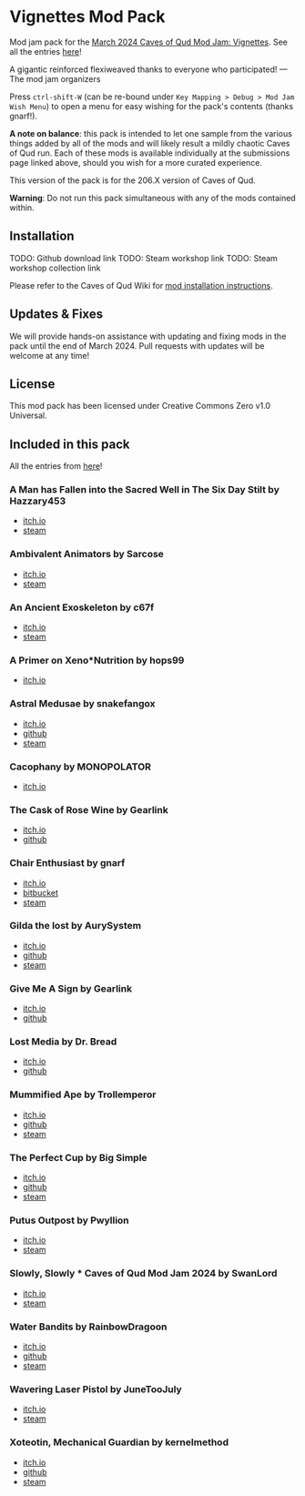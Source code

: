 # Vignettes Mod Pack
Mod jam pack for the [March 2024 Caves of Qud Mod Jam: Vignettes](https://itch.io/jam/caves-of-qud-modding-jam-2). See all the entries [here](https://itch.io/jam/caves-of-qud-modding-jam-2/entries)!

A gigantic reinforced flexiweaved thanks to everyone who participated! — The mod jam organizers

Press `ctrl-shift-W` (can be re-bound under `Key Mapping > Debug > Mod Jam Wish Menu`) to open a menu for easy wishing for the pack's contents (thanks gnarf!).

**A note on balance**: this pack is intended to let one sample from the various things added by all of the mods and will likely result a mildly chaotic Caves of Qud run. Each of these mods is available individually at the submissions page linked above, should you wish for a more curated experience.

This version of the pack is for the 206.X version of Caves of Qud.

**Warning**: Do not run this pack simultaneous with any of the mods contained within.

## Installation

TODO: Github download link
TODO: Steam workshop link
TODO: Steam workshop collection link

Please refer to the Caves of Qud Wiki for [mod installation instructions](https://wiki.cavesofqud.com/wiki/Modding:Installing_a_mod).

## Updates & Fixes

We will provide hands-on assistance with updating and fixing mods in the pack until the end of March 2024. Pull requests with updates will be welcome at any time!

## License

This mod pack has been licensed under Creative Commons Zero v1.0 Universal.

## Included in this pack

All the entries from [here](https://itch.io/jam/caves-of-qud-modding-jam-2/entries)!

### A Man has Fallen into the Sacred Well in The Six Day Stilt by Hazzary453
* [itch.io](https://hazzary453.itch.io/a*man*has*fallen*into*the*sacred*well*in*the*six*day*stilt)
* [steam](https://steamcommunity.com/sharedfiles/filedetails/?id=3196529738)

### Ambivalent Animators by Sarcose
* [itch.io](https://sarcose.itch.io/ambivalent*animators)
* [steam](https://steamcommunity.com/sharedfiles/filedetails/?id=3197696691)

### An Ancient Exoskeleton by c67f
* [itch.io](https://c67f.itch.io/an*ancient*exoskeleton)
* [steam](https://steamcommunity.com/sharedfiles/filedetails/?id=3197970638)

### A Primer on Xeno*Nutrition by hops99
* [itch.io](https://hops99.itch.io/xenonutrition*qud*mod)

### Astral Medusae by snakefangox
* [itch.io](https://snakefangox.itch.io/astral*medusae)
* [github](https://github.com/snakefangox/astral*medusae)
* [steam](https://steamcommunity.com/sharedfiles/filedetails/?id=3198069446)

### Cacophany by MONOPOLATOR
* [itch.io](https://monopolator.itch.io/cacophany)

### The Cask of Rose Wine by Gearlink
* [itch.io](https://gearlink.itch.io/the*cask*of*rose*wine)
* [github](https://github.com/Gearlink0/CaskOfRoseWine)

### Chair Enthusiast by gnarf
* [itch.io](https://gnarf37.itch.io/chair*enthusiast)
* [bitbucket](https://bitbucket.org/gnarf37/qud*chair*enthusiast/src/main/)
* [steam](https://steamcommunity.com/sharedfiles/filedetails/?id=3185807934&searchtext=)

### Gilda the lost by AurySystem
* [itch.io](https://aurysystem.itch.io/wreckedmecha)
* [github](https://github.com/AurySystem/vignittejam2024mods)
* [steam](https://steamcommunity.com/sharedfiles/filedetails/?id=3196054903)

### Give Me A Sign by Gearlink
* [itch.io](https://gearlink.itch.io/give*me*a*sign)
* [github](https://github.com/Gearlink0/GiveMeASign)

### Lost Media by Dr. Bread
* [itch.io](https://dr*bread.itch.io/caves*of*qud*vignettes*entry*lost*media)
* [github](https://github.com/Dr*Bread/Lost*Media)

### Mummified Ape by Trollemperor
* [itch.io](https://trollemperor.itch.io/mummified*ape)
* [github](https://github.com/CrabEmperor/Vignettes2024)
* [steam](https://steamcommunity.com/workshop/filedetails/?id=3197002884)

### The Perfect Cup by Big Simple
* [itch.io](https://b0xman.itch.io/the*perfect*cup)
* [github](https://github.com/b0xman/qud*the*perfect*cup)
* [steam](https://steamcommunity.com/sharedfiles/filedetails/?id=3197836622)

### Putus Outpost by Pwyllion
* [itch.io](https://pwyllion.itch.io/putus*outpost)
* [steam](https://steamcommunity.com/sharedfiles/filedetails/?id=3196416503&searchtext=outpost)

### Slowly, Slowly * Caves of Qud Mod Jam 2024 by SwanLord
* [itch.io](https://swanlord.itch.io/slowly*slowly)
* [steam](https://steamcommunity.com/sharedfiles/filedetails/?id=3197975573)

### Water Bandits by RainbowDragoon
* [itch.io](https://rainbowdragoon.itch.io/water*bandits)
* [github](https://github.com/RainbowDragoon/CavesofQud*Rainbow*Mods/tree/main/Water*Bandits)
* [steam](https://steamcommunity.com/sharedfiles/filedetails/?id=3197952080)

### Wavering Laser Pistol by JuneTooJuly
* [itch.io](https://junetoojuly.itch.io/wavering*laser*pistol)
* [steam](https://steamcommunity.com/sharedfiles/filedetails/?id=3196581135)

### Xoteotin, Mechanical Guardian by kernelmethod
* [itch.io](https://kernelmethod.itch.io/xoteotin*mechanical*guardian)
* [github](https://github.com/kernelmethod/Vignettes2024)
* [steam](https://steamcommunity.com/sharedfiles/filedetails/?id=3195300330)
